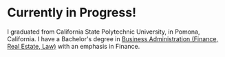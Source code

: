 # Currently in Progress!
I graduated from California State Polytechnic University, in Pomona, California. I have a Bachelor's degree in [Business Administration (Finance, Real Estate, Law)](https://www.cpp.edu/cba/finance-real-estate-and-law/curriculum/index.shtml) with an emphasis in Finance.
